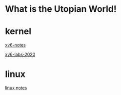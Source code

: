 # What is the Utopian World!

# kernel

[xv6-notes](https://github.com/UtopianFuture/UtopianFuture.github.io/blob/master/xv6.md)

[xv6-labs-2020](https://github.com/UtopianFuture/xv6-labs)

# linux

[linux notes](https://github.com/UtopianFuture/UtopianFuture.github.io/blob/master/linux-note.md)

